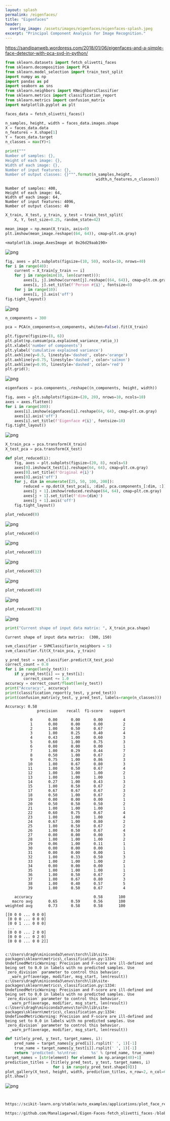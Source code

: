 ```yaml
---
layout: splash
permalink: /eigenfaces/
title: "Eigenfaces"
header:
  overlay_image: /assets/images/eigenfaces/eigenfaces-splash.jpeg
excerpt: "Principal Component Analysis for Image Recognition."
---
```


https://sandipanweb.wordpress.com/2018/01/06/eigenfaces-and-a-simple-face-detector-with-pca-svd-in-python/


```python
from sklearn.datasets import fetch_olivetti_faces
from sklearn.decomposition import PCA
from sklearn.model_selection import train_test_split
import numpy as np
import pandas as pd
import seaborn as sns
from sklearn.neighbors import KNeighborsClassifier
from sklearn.metrics import classification_report
from sklearn.metrics import confusion_matrix
import matplotlib.pyplot as plt
```


```python
faces_data = fetch_olivetti_faces()
```


```python
n_samples, height, width = faces_data.images.shape
X = faces_data.data
n_features = X.shape[1]
Y = faces_data.target
n_classes = max(Y)+1

print("""
Number of samples: {}, 
Height of each image: {},
Width of each image: {},
Number of input features: {},
Number of output classes: {}""".format(n_samples,height,
                                        width,n_features,n_classes))
```

    
    Number of samples: 400, 
    Height of each image: 64,
    Width of each image: 64,
    Number of input features: 4096,
    Number of output classes: 40
    


```python
X_train, X_test, y_train, y_test = train_test_split(
    X, Y, test_size=0.25, random_state=42)
```


```python
mean_image = np.mean(X_train, axis=0)
plt.imshow(mean_image.reshape((64, 64)), cmap=plt.cm.gray)
```




    <matplotlib.image.AxesImage at 0x26d29aab190>




    
![png](/assets/images/eigenfaces/eigenfaces-1.png)
    



```python
fig, axes = plt.subplots(figsize=(10, 50), ncols=10, nrows=40)
for i in range(40):
    current = X_train[y_train == i]
    for j in range(min(10, len(current))):
        axes[i, j].imshow(current[j].reshape((64, 64)), cmap=plt.cm.gray)
        axes[i, j].set_title(f'Person #{i}', fontsize=8)
    for j in range(10):
        axes[i, j].axis('off')
fig.tight_layout()
```


    
![png](/assets/images/eigenfaces/eigenfaces-2.png)
    



```python
n_components = 300
```


```python
pca = PCA(n_components=n_components, whiten=False).fit(X_train)
```


```python
plt.figure(figsize=(8, 6))
plt.plot(np.cumsum(pca.explained_variance_ratio_))
plt.xlabel('number of components')
plt.ylabel('cumulative explained variance')
plt.axhline(y=0.5, linestyle='dashed', color='orange')
plt.axhline(y=0.75, linestyle='dashed', color='salmon')
plt.axhline(y=0.95, linestyle='dashed', color='red')
plt.grid();
```


    
![png](/assets/images/eigenfaces/eigenfaces-3.png)
    



```python
eigenfaces = pca.components_.reshape((n_components, height, width))
```


```python
fig, axes = plt.subplots(figsize=(20, 20), nrows=10, ncols=10)
axes = axes.flatten()
for i in range(100):
    axes[i].imshow(eigenfaces[i].reshape(64, 64), cmap=plt.cm.gray)
    axes[i].axis('off')
    axes[i].set_title(f'Eigenface #{i}', fontsize=10)
fig.tight_layout()
```


    
![png](/assets/images/eigenfaces/eigenfaces-4.png)
    



```python
X_train_pca = pca.transform(X_train)
X_test_pca = pca.transform(X_test)
```


```python
def plot_reduced(i):
    fig, axes = plt.subplots(figsize=(20, 8), ncols=5)
    axes[0].imshow(X_test[i].reshape(64, 64), cmap=plt.cm.gray)
    axes[0].set_title(f'Original #{i}')
    axes[0].axis('off')
    for j, dim in enumerate([25, 50, 100, 200]):
        reduced = np.dot(X_test_pca[i, :dim], pca.components_[:dim, :]) + pca.mean_
        axes[j + 1].imshow(reduced.reshape(64, 64), cmap=plt.cm.gray)
        axes[j + 1].set_title(f'dim={dim}')
        axes[j + 1].axis('off')
    fig.tight_layout()
```


```python
plot_reduced(0)
```


    
![png](/assets/images/eigenfaces/eigenfaces-5.png)
    



```python
plot_reduced(4)
```


    
![png](/assets/images/eigenfaces/eigenfaces-6.png)
    



```python
plot_reduced(13)
```


    
![png](/assets/images/eigenfaces/eigenfaces-7.png)
    



```python
plot_reduced(32)
```


    
![png](/assets/images/eigenfaces/eigenfaces-8.png)
    



```python
plot_reduced(40)
```


    
![png](/assets/images/eigenfaces/eigenfaces-9.png)
    



```python
plot_reduced(70)
```


    
![png](/assets/images/eigenfaces/eigenfaces-10.png)
    



```python
print("Current shape of input data matrix: ", X_train_pca.shape)
```

    Current shape of input data matrix:  (300, 150)
    


```python
svm_classifier = SVMClassifier(n_neighbors = 5)
svm_classifier.fit(X_train_pca, y_train)

y_pred_test = svm_classifier.predict(X_test_pca)
correct_count = 0.0
for i in range(len(y_test)):
    if y_pred_test[i] == y_test[i]:
        correct_count += 1.0
accuracy = correct_count/float(len(y_test))
print("Accuracy:", accuracy)
print(classification_report(y_test, y_pred_test))
print(confusion_matrix(y_test, y_pred_test, labels=range(n_classes)))
```

    Accuracy: 0.58
                  precision    recall  f1-score   support
    
               0       0.00      0.00      0.00         4
               1       0.00      0.00      0.00         2
               2       1.00      0.50      0.67         2
               3       1.00      0.25      0.40         4
               4       0.43      1.00      0.60         3
               5       0.60      1.00      0.75         3
               6       0.00      0.00      0.00         1
               7       1.00      0.29      0.44         7
               8       0.50      1.00      0.67         2
               9       0.75      1.00      0.86         3
              10       1.00      0.67      0.80         3
              11       1.00      0.50      0.67         4
              12       1.00      1.00      1.00         2
              13       1.00      1.00      1.00         1
              14       0.27      1.00      0.43         3
              15       1.00      0.50      0.67         2
              17       0.67      0.67      0.67         3
              18       0.50      1.00      0.67         2
              19       0.00      0.00      0.00         1
              20       0.50      0.50      0.50         2
              21       1.00      1.00      1.00         1
              22       0.60      0.75      0.67         4
              23       1.00      1.00      1.00         4
              24       0.67      1.00      0.80         2
              25       1.00      0.50      0.67         2
              26       1.00      0.50      0.67         4
              27       0.00      0.00      0.00         3
              28       1.00      1.00      1.00         2
              29       0.06      1.00      0.11         1
              30       0.00      0.00      0.00         1
              31       0.00      0.00      0.00         1
              32       1.00      0.33      0.50         3
              33       1.00      1.00      1.00         2
              34       0.00      0.00      0.00         1
              35       1.00      1.00      1.00         1
              36       1.00      0.50      0.67         2
              37       1.00      0.67      0.80         3
              38       1.00      0.40      0.57         5
              39       1.00      0.50      0.67         4
    
        accuracy                           0.58       100
       macro avg       0.65      0.59      0.56       100
    weighted avg       0.73      0.58      0.58       100
    
    [[0 0 0 ... 0 0 0]
     [0 0 0 ... 0 0 0]
     [0 0 1 ... 0 0 0]
     ...
     [0 0 0 ... 2 0 0]
     [0 0 0 ... 0 2 0]
     [0 0 0 ... 0 0 2]]
    

    c:\Users\dragh\miniconda3\envs\torch\lib\site-packages\sklearn\metrics\_classification.py:1334: UndefinedMetricWarning: Precision and F-score are ill-defined and being set to 0.0 in labels with no predicted samples. Use `zero_division` parameter to control this behavior.
      _warn_prf(average, modifier, msg_start, len(result))
    c:\Users\dragh\miniconda3\envs\torch\lib\site-packages\sklearn\metrics\_classification.py:1334: UndefinedMetricWarning: Precision and F-score are ill-defined and being set to 0.0 in labels with no predicted samples. Use `zero_division` parameter to control this behavior.
      _warn_prf(average, modifier, msg_start, len(result))
    c:\Users\dragh\miniconda3\envs\torch\lib\site-packages\sklearn\metrics\_classification.py:1334: UndefinedMetricWarning: Precision and F-score are ill-defined and being set to 0.0 in labels with no predicted samples. Use `zero_division` parameter to control this behavior.
      _warn_prf(average, modifier, msg_start, len(result))
    


```python
def title(y_pred, y_test, target_names, i):
    pred_name = target_names[y_pred[i]].rsplit(' ', 1)[-1]
    true_name = target_names[y_test[i]].rsplit(' ', 1)[-1]
    return 'predicted: %s\ntrue:      %s' % (pred_name, true_name)
target_names = [str(element) for element in np.arange(40)+1]
prediction_titles = [title(y_pred_test, y_test, target_names, i)
                     for i in range(y_pred_test.shape[0])]
plot_gallery(X_test, height, width, prediction_titles, n_row=2, n_col=6)
plt.show()
```


    
![png](/assets/images/eigenfaces/eigenfaces-11.png)
    



```python

```


```python

```


```python
https://scikit-learn.org/stable/auto_examples/applications/plot_face_recognition.html
```


```python
https://github.com/Manaliagarwal/Eigen-Faces-fetch_olivetti_faces-/blob/main/EigneFaces.ipynb
```
